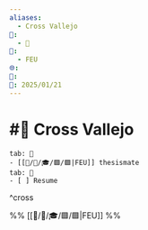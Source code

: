```yaml
---
aliases:
  - Cross Vallejo
📁:
  - 👤
👤:
  - FEU
🌐: 
📝: 
📅: 2025/01/21
---
```

# #👤 Cross Vallejo

```tabs
tab: 👤
- [[📁/🧠/🎓/🟩/🟩|FEU]] thesismate
tab: 📄
- [ ] Resume
```

^cross

%%
[[📁/🧠/🎓/🟩/🟩|FEU]]
%%
